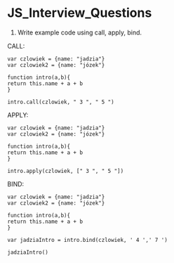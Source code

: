 # JS_Interview_Questions

1. Write example code using call, apply, bind.

CALL:
```
var czlowiek = {name: "jadzia"}
var czlowiek2 = {name: "józek"}

function intro(a,b){
return this.name + a + b
}

intro.call(czlowiek, " 3 ", " 5 ")
```

APPLY:
```
var czlowiek = {name: "jadzia"}
var czlowiek2 = {name: "józek"}

function intro(a,b){
return this.name + a + b
}

intro.apply(czlowiek, [" 3 ", " 5 "])
```

BIND:
```
var czlowiek = {name: "jadzia"}
var czlowiek2 = {name: "józek"}

function intro(a,b){
return this.name + a + b
}

var jadziaIntro = intro.bind(czlowiek, ' 4 ',' 7 ')

jadziaIntro()
```

